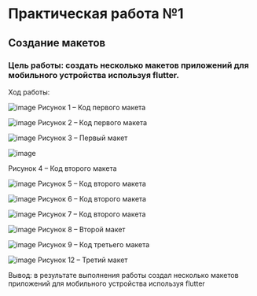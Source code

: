 # Практическая работа №1

## Создание макетов

### Цель работы: создать несколько макетов приложений для мобильного устройства используя flutter.

Ход работы:

![image](https://user-images.githubusercontent.com/114649232/198521309-7031274d-59a2-48ce-8d91-ae7bd59eea9e.png)
Рисунок 1 – Код первого макета

![image](https://user-images.githubusercontent.com/114649232/198521402-eae1baa5-f297-49f0-ae2b-bd89779b33bc.png)
Рисунок 2 – Код первого макета

![image](https://user-images.githubusercontent.com/114649232/198521440-3416f27a-5707-418d-8842-145024d879d2.png)
Рисунок 3 – Первый макет

![image](https://user-images.githubusercontent.com/114649232/198521497-11d537d6-0ff0-4fdf-a12c-3fb2254322cd.png)

Рисунок 4 – Код второго макета

![image](https://user-images.githubusercontent.com/114649232/198521538-804cb4ba-3ebe-408f-9a32-c4074eef8551.png)
Рисунок 5 – Код второго макета

![image](https://user-images.githubusercontent.com/114649232/198521646-627d3e6c-7b22-4060-8c20-37ebedcf7072.png)
Рисунок 6 – Код второго макета

![image](https://user-images.githubusercontent.com/114649232/198521707-dffb92f2-879b-4323-99eb-ad6242ff9ad3.png)
Рисунок 7 – Код второго макета

![image](https://user-images.githubusercontent.com/114649232/198521767-cf64a02d-3cce-470d-8e8f-7f60589a6a37.png)
Рисунок 8 – Второй макет

![image](https://user-images.githubusercontent.com/114649232/198521707-dffb92f2-879b-4323-99eb-ad6242ff9ad3.png)
Рисунок 9 – Код третьего макета

![image](https://user-images.githubusercontent.com/114649232/198521767-cf64a02d-3cce-470d-8e8f-7f60589a6a37.png)
Рисунок 12 – Третий макет

Вывод: в результате выполнения работы создал несколько макетов приложений для мобильного устройства используя flutter
